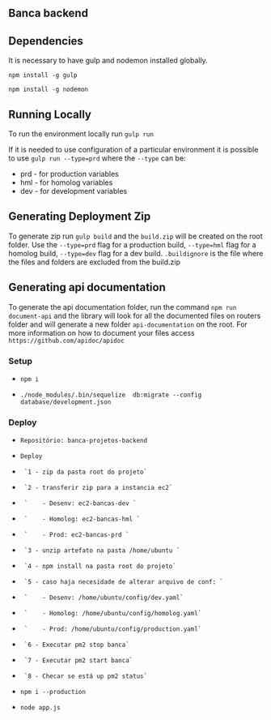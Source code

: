 ## Banca backend

## Dependencies

It is necessary to have gulp and nodemon installed globally.

```
npm install -g gulp
```
```
npm install -g nodemon
```

## Running Locally
To run the environment locally run `gulp run`

If it is needed to use configuration of a particular environment it is possible to use `gulp run --type=prd` where the `--type` can be:
- prd - for production variables
- hml - for homolog variables
- dev - for development variables

## Generating Deployment Zip
To generate zip run `gulp build` and the `build.zip` will be created on the root folder.
Use the `--type=prd` flag for a production build, `--type=hml` flag for a homolog build, `--type=dev` flag for a dev build.
`.buildignore` is the file where the files and folders are excluded from the build.zip

## Generating api documentation
To generate the api documentation folder, run the command `npm run document-api` and the library will look for all the documented files on routers folder and will generate a new folder `api-documentation` on the root.
For more information on how to document your files access `https://github.com/apidoc/apidoc`

### Setup

* `npm i`

*  `./node_modules/.bin/sequelize  db:migrate --config database/development.json`

### Deploy

* `Repositório: banca-projetos-backend`
*   `Deploy`
*      `1 - zip da pasta root do projeto`
*	   `2 - transferir zip para a instancia ec2`
*	   `	- Desenv: ec2-bancas-dev `
*	   `	- Homolog: ec2-bancas-hml `
*	   `	- Prod: ec2-bancas-prd `
*	   `3 - unzip artefato na pasta /home/ubuntu `
*	   `4 - npm install na pasta root do projeto`
*	   `5 - caso haja necesidade de alterar arquivo de conf: `
*	   `	- Desenv: /home/ubuntu/config/dev.yaml`
*	   `	- Homolog: /home/ubuntu/config/homolog.yaml`
*	   `	- Prod: /home/ubuntu/config/production.yaml`
*	   `6 - Executar pm2 stop banca`
*	   `7 - Executar pm2 start banca`
*	   `8 - Checar se está up pm2 status`

* `npm i --production`

* `node app.js`
